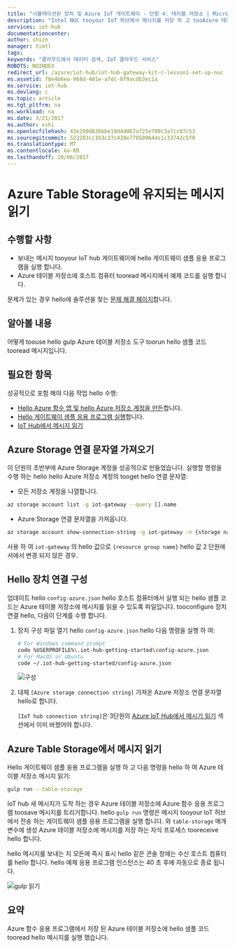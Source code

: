 ```yaml
---
title: "시뮬레이션된 장치 및 Azure IoT 게이트웨이 - 단원 4: 테이블 저장소 | Microsoft Docs"
description: "Intel NUC tooyour IoT 허브에서 메시지를 저장 하 고 tooAzure 테이블 저장소에 쓰는 hello 클라우드에서 읽어 주시기 합니다."
services: iot-hub
documentationcenter: 
author: shizn
manager: timtl
tags: 
keywords: "클라우드에서 데이터 검색, IoT 클라우드 서비스"
ROBOTS: NOINDEX
redirect_url: /azure/iot-hub/iot-hub-gateway-kit-c-lesson1-set-up-nuc
ms.assetid: 78e4b6ea-968d-401e-a7dc-8f9acdb3ec1a
ms.service: iot-hub
ms.devlang: c
ms.topic: article
ms.tgt_pltfrm: na
ms.workload: na
ms.date: 3/21/2017
ms.author: xshi
ms.openlocfilehash: 43e299d63bbbe10d4d867af25e700c3a7cc07c53
ms.sourcegitcommit: 523283cc1b3c37c428e77850964dc1c33742c5f0
ms.translationtype: MT
ms.contentlocale: ko-KR
ms.lasthandoff: 10/06/2017
---
```

# <a name="read-messages-persisted-in-azure-table-storage"></a>Azure Table Storage에 유지되는 메시지 읽기

## <a name="what-you-will-do"></a>수행할 사항

- 보내는 메시지 tooyour IoT hub 게이트웨이에 hello 게이트웨이 샘플 응용 프로그램을 실행 합니다.
- Azure 테이블 저장소에 호스트 컴퓨터 tooread 메시지에서 예제 코드를 실행 합니다.

문제가 있는 경우 hello에 솔루션을 찾는 [문제 해결 페이지](iot-hub-gateway-kit-c-sim-troubleshooting.md)합니다.

## <a name="what-you-will-learn"></a>알아볼 내용

어떻게 toouse hello gulp Azure 테이블 저장소 도구 toorun hello 샘플 코드 tooread 메시지입니다.

## <a name="what-you-need"></a>필요한 항목

성공적으로 포함 해야 다음 작업 hello 수행:

- [Hello Azure 함수 앱 및 hello Azure 저장소 계정을 만든](iot-hub-gateway-kit-c-sim-lesson4-deploy-resource-manager-template.md)합니다.
- [Hello 게이트웨이 샘플 응용 프로그램 실행](iot-hub-gateway-kit-c-sim-lesson3-configure-simulated-device-app.md)합니다.
- [IoT Hub에서 메시지 읽기](iot-hub-gateway-kit-c-sim-lesson3-read-messages-from-hub.md)

## <a name="get-your-azure-storage-connection-strings"></a>Azure Storage 연결 문자열 가져오기

이 단원의 초반부에 Azure Storage 계정을 성공적으로 만들었습니다. 실행할 명령을 수행 하는 hello hello Azure 저장소 계정의 tooget hello 연결 문자열:

* 모든 저장소 계정을 나열합니다.

```bash
az storage account list -g iot-gateway --query [].name
```

* Azure Storage 연결 문자열을 가져옵니다.

```bash
az storage account show-connection-string -g iot-gateway -n {storage name}
```

사용 하 여 `iot-gateway` 의 hello 값으로 `{resource group name}` hello 값 2 단원에서에서 변경 되지 않은 경우.

## <a name="configure-hello-device-connection"></a>Hello 장치 연결 구성

업데이트 hello `config-azure.json` hello 호스트 컴퓨터에서 실행 되는 hello 샘플 코드는 Azure 테이블 저장소에 메시지를 읽을 수 있도록 파일입니다. tooconfigure 장치 연결 hello, 다음이 단계를 수행 합니다.

1. 장치 구성 파일 열기 hello `config-azure.json` hello 다음 명령을 실행 하 여:

   ```bash
   # For Windows command prompt
   code %USERPROFILE%\.iot-hub-getting-started\config-azure.json
   # For MacOS or Ubuntu
   code ~/.iot-hub-getting-started/config-azure.json
   ```

   ![구성](media/iot-hub-gateway-kit-lessons/lesson4/config_azure.png)

2. 대체 `[Azure storage connection string]` 가져온 Azure 저장소 연결 문자열 hello로 합니다.

   `[IoT hub connection string]`은 3단원의 [Azure IoT Hub에서 메시기 읽기](iot-hub-gateway-kit-c-sim-lesson3-read-messages-from-hub.md) 섹션에서 이미 바꿨어야 합니다.

## <a name="read-messages-in-your-azure-table-storage"></a>Azure Table Storage에서 메시지 읽기

Hello 게이트웨이 샘플 응용 프로그램을 실행 하 고 다음 명령을 hello 하 여 Azure 테이블 저장소 메시지 읽기:

```bash
gulp run --table-storage
```

IoT hub 새 메시지가 도착 하는 경우 Azure 테이블 저장소에 Azure 함수 응용 프로그램 toosave 메시지를 트리거합니다.
hello `gulp run` 명령은 메시지 tooyour IoT 허브에서 전송 하는 게이트웨이 샘플 응용 프로그램을 실행 합니다. 와 `table-storage` 매개 변수에 생성 Azure 테이블 저장소에 메시지를 저장 하는 자식 프로세스 tooreceive hello 합니다.

hello 메시지를 보내는 지 모든에 즉시 표시 hello 같은 콘솔 창에는 수신 호스트 컴퓨터를 hello 합니다. hello 예제 응용 프로그램 인스턴스는 40 초 후에 자동으로 종료 됩니다.

   ![gulp 읽기](media/iot-hub-gateway-kit-lessons/lesson4/gulp_run_read_table_simudev.png)


## <a name="summary"></a>요약

Azure 함수 응용 프로그램에서 저장 된 Azure 테이블 저장소에 hello 샘플 코드 tooread hello 메시지를 실행 했습니다.
